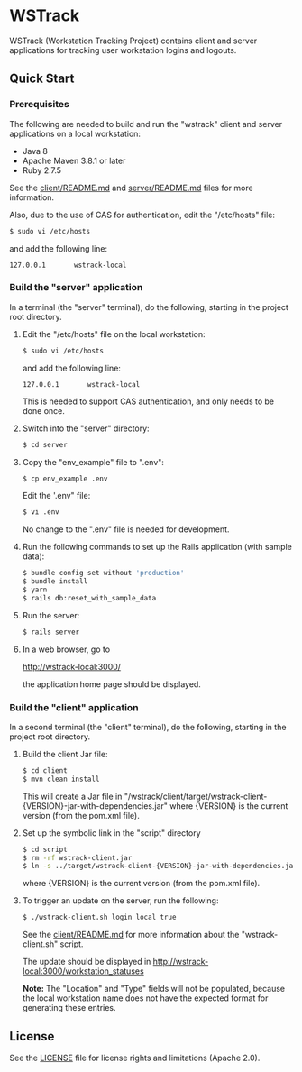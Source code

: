 # WSTrack

WSTrack (Workstation Tracking Project) contains client and server applications
for tracking user workstation logins and logouts.

## Quick Start

### Prerequisites

The following are needed to build and run the "wstrack" client and server
applications on a local workstation:

* Java 8
* Apache Maven 3.8.1 or later
* Ruby 2.7.5

See the [client/README.md](client/README.md) and
[server/README.md](server/README.md) files for more information.

Also, due to the use of CAS for authentication, edit the "/etc/hosts" file:

```bash
$ sudo vi /etc/hosts
```

and add the following line:

```text
127.0.0.1       wstrack-local
```

### Build the "server" application

In a terminal (the "server" terminal), do the following, starting in the
project root directory.

1) Edit the "/etc/hosts" file on the local workstation:

    ```bash
    $ sudo vi /etc/hosts
    ```

    and add the following line:

    ```text
    127.0.0.1       wstrack-local
    ```

    This is needed to support CAS authentication, and only needs to be done
    once.

2) Switch into the "server" directory:

    ```bash
    $ cd server
    ```

3) Copy the "env_example" file to ".env":

    ```bash
    $ cp env_example .env
    ```

    Edit the '.env" file:

    ```bash
    $ vi .env
    ```

    No change to the ".env" file is needed for development.

4) Run the following commands to set up the Rails application
(with sample data):

    ```bash
    $ bundle config set without 'production'
    $ bundle install
    $ yarn
    $ rails db:reset_with_sample_data
    ```

5) Run the server:

    ```bash
    $ rails server
    ```

6) In a web browser, go to

    <http://wstrack-local:3000/>

    the application home page should be displayed.

### Build the "client" application

In a second terminal (the "client" terminal), do the following, starting in the
project root directory.

1) Build the client Jar file:

    ```bash
    $ cd client
    $ mvn clean install
    ```

    This will create a Jar file in
    "/wstrack/client/target/wstrack-client-{VERSION}-jar-with-dependencies.jar"
    where {VERSION} is the current version (from the pom.xml file).

2) Set up the symbolic link in the "script" directory

    ```bash
    $ cd script
    $ rm -rf wstrack-client.jar
    $ ln -s ../target/wstrack-client-{VERSION}-jar-with-dependencies.jar wstrack-client.jar
    ```

    where {VERSION} is the current version (from the pom.xml file).

3) To trigger an update on the server, run the following:

    ```bash
    $ ./wstrack-client.sh login local true
    ```

    See the [client/README.md](client/README.md) for more information about the
    "wstrack-client.sh" script.

    The update should be displayed in
    <http://wstrack-local:3000/workstation_statuses>

    **Note:** The "Location" and "Type" fields will not be populated, because
    the local workstation name does not have the expected format for generating
    these entries.

## License

See the [LICENSE](LICENSE.md) file for license rights and limitations
(Apache 2.0).
